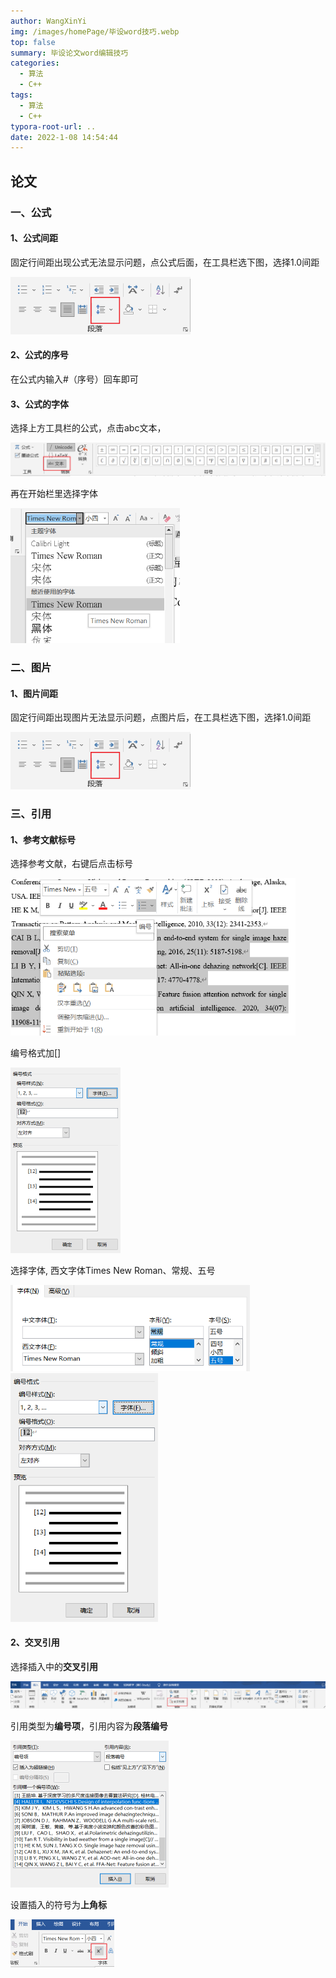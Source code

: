 ```yaml
---
author: WangXinYi
img: /images/homePage/毕设word技巧.webp
top: false
summary: 毕设论文word编辑技巧
categories:
  - 算法
  - C++
tags:
  - 算法
  - C++
typora-root-url: ..
date: 2022-1-08 14:54:44
---
```


## 论文

### 一、公式

#### 1、公式间距

固定行间距出现公式无法显示问题，点公式后面，在工具栏选下图，选择1.0间距

<img src="/images/%E8%AE%BA%E6%96%87word%E7%BC%96%E8%BE%91%E6%8A%80%E5%B7%A7/image-20230303111555111.png" alt="" style="zoom:80%;box-shadow:rgba(0,0,0,0) 0 0px 0px 0px;" />

#### 2、公式的序号

在公式内输入#（序号）回车即可

#### 3、公式的字体

选择上方工具栏的公式，点击abc文本，

<img src="/images/%E8%AE%BA%E6%96%87word%E7%BC%96%E8%BE%91%E6%8A%80%E5%B7%A7/image-20230303111747786.png" alt="" style="zoom: 50%;box-shadow:rgba(0,0,0,0) 0 0px 0px 0px;" />

再在开始栏里选择字体

<img src="/images/%E8%AE%BA%E6%96%87word%E7%BC%96%E8%BE%91%E6%8A%80%E5%B7%A7/image-20230303111851391.png" alt="" style="zoom:67%;box-shadow:rgba(0,0,0,0) 0 0px 0px 0px;" />

### 二、图片

#### 1、图片间距

固定行间距出现图片无法显示问题，点图片后，在工具栏选下图，选择1.0间距

<img src="/images/%E8%AE%BA%E6%96%87word%E7%BC%96%E8%BE%91%E6%8A%80%E5%B7%A7/image-20230303111555111.png" alt="" style="zoom:80%;box-shadow:rgba(0,0,0,0) 0 0px 0px 0px;" />

### 三、引用

#### 1、参考文献标号

选择参考文献，右键后点击标号

<img src="/images/%E8%AE%BA%E6%96%87word%E7%BC%96%E8%BE%91%E6%8A%80%E5%B7%A7/image-20230307163125482.png" alt="" style="zoom: 67%;" />



编号格式加[]

<img src="/images/%E8%AE%BA%E6%96%87word%E7%BC%96%E8%BE%91%E6%8A%80%E5%B7%A7/image-20230307163336633.png" alt="" style="zoom:50%;" />



选择字体, 西文字体Times New Roman、常规、五号

<img src="/images/%E8%AE%BA%E6%96%87word%E7%BC%96%E8%BE%91%E6%8A%80%E5%B7%A7/image-20230307163255691.png" alt="" style="zoom: 67%;" />

<img src="/images/%E8%AE%BA%E6%96%87word%E7%BC%96%E8%BE%91%E6%8A%80%E5%B7%A7/image-20230307163336633.png" alt="" style="zoom: 67%;" />

#### 2、交叉引用

选择插入中的**交叉引用**

<img src="/images/%E8%AE%BA%E6%96%87word%E7%BC%96%E8%BE%91%E6%8A%80%E5%B7%A7/image-20230414185757142.png" alt="" style="zoom:50%;" />

引用类型为**编号项**，引用内容为**段落编号**

<img src="/images/%E8%AE%BA%E6%96%87word%E7%BC%96%E8%BE%91%E6%8A%80%E5%B7%A7/image-20230307163621709.png" alt="" style="zoom: 50%;" />

设置插入的符号为**上角标**

<img src="/images/%E8%AE%BA%E6%96%87word%E7%BC%96%E8%BE%91%E6%8A%80%E5%B7%A7/image-20230307163749107.png" alt="" style="zoom:50%;" />